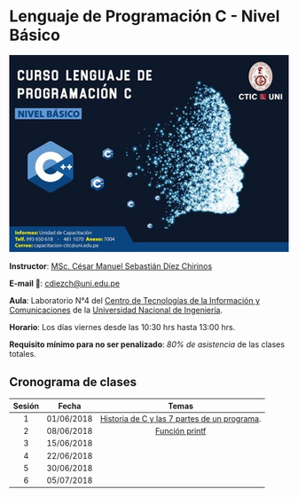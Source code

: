 Lenguaje de Programación C - Nivel Básico
===

<p align="center">
  <img src="https://github.com/carlosal1015/C-Programming/blob/master/images/ctic.jpg" width="750">
</p>


**Instructor**: [MSc. César Manuel Sebastián Díez Chirinos](http://dina.concytec.gob.pe/appDirectorioCTI/VerDatosInvestigador.do;jsessionid=fd6624fe7d9f148aabe8445c1992?id_investigador=24012)

**E-mail :email:**: [cdiezch@uni.edu.pe](mailto:cdiezch@uni.edu.pe)

**Aula**: Laboratorio N°4 del [Centro de Tecnologías de la Información y Comunicaciones](http://www.ctic.uni.edu.pe/) de la [Universidad Nacional de Ingeniería](http://www.uni.edu.pe/).

**Horario**: Los días viernes desde las 10:30 hrs hasta 13:00 hrs.

**Requisito mínimo para no ser penalizado**: *80% de asistencia* de las clases totales.

## Cronograma de clases

|   Sesión  |   Fecha   |   Temas   |
|:---------:|:---------:|:---------:|
| 1 | 01/06/2018 | [Historia de C y las 7 partes de un programa](https://github.com/carlosal1015/C-Programming/tree/master/Sessions/First). |
| 2 | 08/06/2018 | [Función printf]()|
| 3 | 15/06/2018 | |
| 4 | 22/06/2018 | |
| 5 | 30/06/2018 | |
| 6 | 05/07/2018 | |